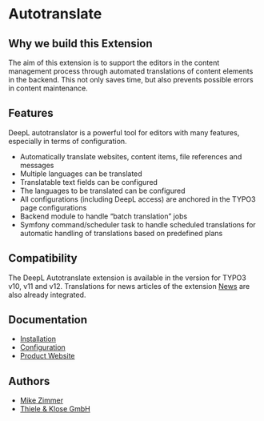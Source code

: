 # Autotranslate

## Why we build this Extension

The aim of this extension is to support the editors in the content management process through automated translations of content elements in the backend.
This not only saves time, but also prevents possible errors in content maintenance.

## Features

DeepL autotranslator is a powerful tool for editors with many features, especially in terms of configuration.

* Automatically translate websites, content items, file references and messages
* Multiple languages can be translated
* Translatable text fields can be configured
* The languages to be translated can be configured
* All configurations (including DeepL access) are anchored in the TYPO3 page configurations
* Backend module to handle “batch translation” jobs
* Symfony command/scheduler task to handle scheduled translations for automatic handling of translations based on predefined plans

## Compatibility

The DeepL Autotranslate extension is available in the version for TYPO3 v10, v11 and v12. Translations for news articles of the extension [News](https://extensions.typo3.org/extension/news) are also already integrated.

## Documentation

* [Installation](Documentation/Installation/Readme.md)
* [Configuration](Documentation/Configuration/Readme.md)
* [Product Website](https://www.thieleklose.de/referenzen/typo3-autotranslate)

## Authors
- [Mike Zimmer](https://github.com/mikezimmer-tuk)
- [Thiele & Klose GmbH](https://www.thieleklose.de)
